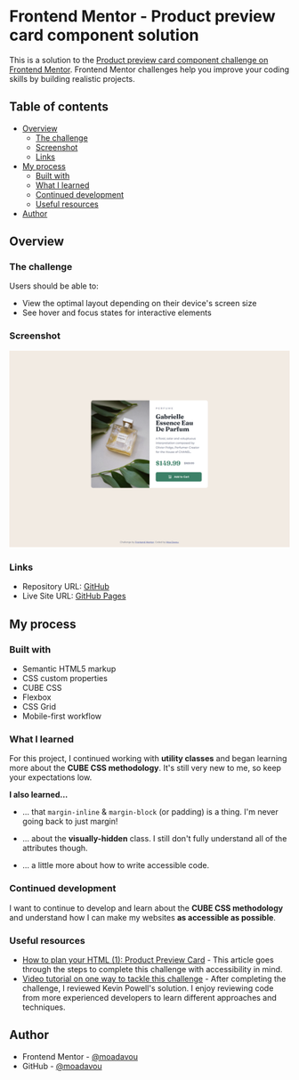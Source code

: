 # Frontend Mentor - Product preview card component solution

This is a solution to the [Product preview card component challenge on Frontend Mentor](https://www.frontendmentor.io/challenges/product-preview-card-component-GO7UmttRfa). Frontend Mentor challenges help you improve your coding skills by building realistic projects.

## Table of contents

- [Overview](#overview)
  - [The challenge](#the-challenge)
  - [Screenshot](#screenshot)
  - [Links](#links)
- [My process](#my-process)
  - [Built with](#built-with)
  - [What I learned](#what-i-learned)
  - [Continued development](#continued-development)
  - [Useful resources](#useful-resources)
- [Author](#author)

## Overview

### The challenge

Users should be able to:

- View the optimal layout depending on their device's screen size
- See hover and focus states for interactive elements

### Screenshot

![](./screenshot.png)

### Links

- Repository URL: [GitHub](https://github.com/moadavou/product-preview-card-component)
- Live Site URL: [GitHub Pages](https://moadavou.github.io/product-preview-card-component/)

## My process

### Built with

- Semantic HTML5 markup
- CSS custom properties
- CUBE CSS
- Flexbox
- CSS Grid
- Mobile-first workflow

### What I learned

For this project, I continued working with **utility classes** and began learning more about the **CUBE CSS methodology**. It's still very new to me, so keep your expectations low.

**I also learned...**

- ... that `margin-inline` & `margin-block` (or padding) is a thing. I'm never going back to just margin!

- ... about the **visually-hidden** class. I still don't fully understand all of the attributes though.

- ... a little more about how to write accessible code.

### Continued development

I want to continue to develop and learn about the **CUBE CSS methodology** and understand how I can make my websites **as accessible as possible**.

### Useful resources

- [How to plan your HTML (1): Product Preview Card](https://fedmentor.dev/posts/html-plan-product-preview/) - This article goes through the steps to complete this challenge with accessibility in mind.
- [Video tutorial on one way to tackle this challenge](https://youtu.be/B2WL6KkqhLQ?si=XE2p7ou9dBkipU5f) - After completing the challenge, I reviewed Kevin Powell's solution. I enjoy reviewing code from more experienced developers to learn different approaches and techniques.

## Author

- Frontend Mentor - [@moadavou](https://www.frontendmentor.io/profile/moadavou)
- GitHub - [@moadavou](https://github.com/moadavou)
